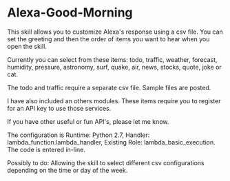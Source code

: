 # Alexa-Good-Morning

This skill allows you to customize Alexa's response using a csv file.  You can set the greeting and then the order of items you want to hear when you open the skill.

Currently you can select from these items: todo, traffic, weather, forecast, humidity, pressure, astronomy, surf, quake, air, news, stocks, quote, joke or cat.

The todo and traffic require a separate csv file.  Sample files are posted.

I have also included an others modules.  These items require you to register for an API key to use those services.

If you have other useful or fun API's, please let me know.

The configuration is Runtime: Python 2.7, Handler: lambda_function.lambda_handler, Existing Role: lambda_basic_execution. The code is entered in-line.

Possibly to do:
Allowing the skill to select different csv configurations depending on the time or day of the week.

